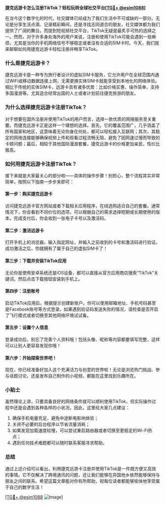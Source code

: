 **捷克远游卡怎么注册TikTok？轻松玩转全球社交平台[[TG💪+ @esim1088](https://t.me/s/esim1088)]**

在当今这个数字化的时代，社交媒体已经成为了我们生活中不可或缺的一部分。无论是分享生活点滴、记录精彩瞬间，还是寻找志同道合的朋友，社交媒体都为我们提供了广阔的舞台。而提到短视频社交平台，TikTok无疑是最炙手可热的选择之一。然而，对于许多身处海外的用户来说，注册和使用TikTok可能会遇到一些麻烦，尤其是当你的手机网络信号不够稳定或者没有合适的SIM卡时。今天，我们就来聊聊如何用捷克远游卡轻松注册并畅享TikTok。

### 什么是捷克远游卡？

捷克远游卡是一种专为旅行者设计的虚拟SIM卡服务，它允许用户在全球范围内通过WiFi或移动数据连接上网，无需更换实体SIM卡就能享受到本地化的网络体验。相比于传统的实体SIM卡，远游卡具有诸多优势：比如价格实惠、操作简单、支持多国漫游等。尤其适合经常出国的人士或者计划前往捷克旅游的朋友。

### 为什么选择捷克远游卡注册TikTok？

对于想要在国外注册并使用TikTok的用户而言，选择一款优质的网络服务至关重要。而捷克远游卡正是这样一个理想的选择。首先，它的覆盖范围广，几乎涵盖了所有国家和地区，这意味着无论你身在何处，都可以轻松接入互联网；其次，其稳定的网络连接能够确保视频上传和观看过程流畅无阻，避免了因网速过慢而导致的卡顿问题；最后，相较于其他国际漫游套餐，捷克远游卡的价格更加亲民，性价比极高。

### 如何用捷克远游卡注册TikTok？

接下来就是大家最关心的部分啦——具体的操作步骤！别担心，整个流程其实非常简单，按照以下指南一步步来即可：

#### 第一步：购买捷克远游卡

访问捷克远游卡官方网站或者下载相关应用程序，在线选购适合自己的套餐。通常情况下，你会看到不同价位的选项，可以根据自己的需求选择短期或长期使用的版本。完成支付后，你会收到一张电子卡号以及激活码。

#### 第二步：激活远游卡

打开手机上的浏览器，输入指定网址，并输入之前收到的卡号和激活码进行验证。成功激活之后，你就拥有了属于自己的虚拟SIM卡了！

#### 第三步：下载并安装TikTok应用

无论你是使用安卓系统还是iOS设备，都可以直接从官方应用商店搜索“TikTok”关键词，然后点击下载按钮安装到手机上。

#### 第四步：注册账号

启动TikTok应用后，根据提示创建新账户。你可以使用邮箱地址、手机号码甚至是Facebook账号等方式登录。如果遇到验证码发送失败的情况，请检查是否开启了飞行模式或者切换至其他网络环境试试看。

#### 第五步：设置个人信息

登录成功后，别忘了完善个人资料哦！包括头像、昵称等内容都要填写完整，这样可以让别人更容易发现你哦！

#### 第六步：开始探索世界吧！

现在，你已经准备好加入这个充满活力与创意的世界啦！无论是浏览热门挑战、参与话题讨论，还是发布自己制作的小视频，都能在这里找到乐趣所在。

### 小贴士

虽然理论上讲，只要具备良好的网络条件就可以顺利使用TikTok，但实际操作过程中还是会遇到各种各样的小状况。因此，这里给大家几点建议：

1. 确保手机电量充足，避免中途断电影响体验；
2. 关闭不必要的后台程序以节省流量消耗；
3. 如果发现加载速度较慢，可以尝试重启路由器或者切换至更稳定的Wi-Fi热点；
4. 遇到任何技术难题都可以随时联系客服寻求帮助。

### 总结

通过上述介绍可以看出，利用捷克远游卡注册并使用TikTok是一件既方便又高效的事情。它不仅解决了跨境通讯的问题，还让我们能够在异国他乡依然能够保持与朋友之间的联系。希望这篇文章能对你有所帮助，祝每位读者都能够愉快地享受属于自己的数字生活！

[[TG💪+ @esim1088](https://t.me/s/esim1088) ![Image](https://i.postimg.cc/4NQfJmqS/Snipaste-2025-05-13-00-14-12.png)]